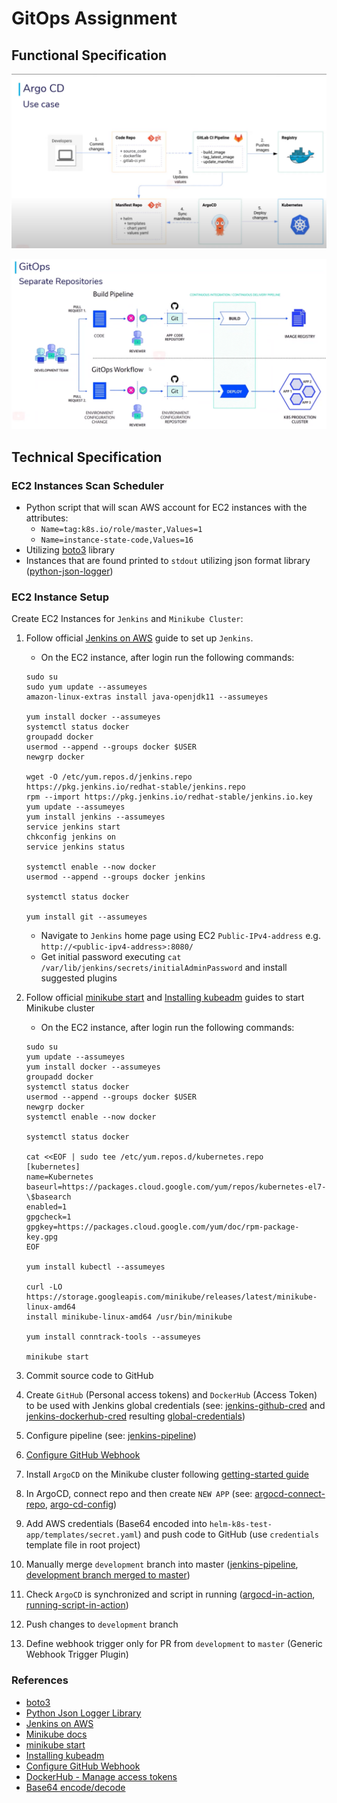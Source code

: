 # GitOps Assignment
 
## Functional Specification

![](attachments/use-case.png)

![](attachments/gitops-seperate-repos.png)

## Technical Specification

### EC2 Instances Scan Scheduler

- Python script that will scan AWS account for EC2 instances with the attributes:
    - `Name=tag:k8s.io/role/master,Values=1`
    - `Name=instance-state-code,Values=16`
- Utilizing [boto3](https://boto3.amazonaws.com/v1/documentation/api/latest/reference/services/ec2.html) library
- Instances that are found printed to `stdout` utilizing json format library ([python-json-logger](https://github.com/madzak/python-json-logger))

### EC2 Instance Setup

Create EC2 Instances for `Jenkins` and `Minikube Cluster`:

1. Follow official [Jenkins on AWS](https://www.jenkins.io/doc/tutorials/tutorial-for-installing-jenkins-on-AWS/) guide to set up `Jenkins`.

    - On the EC2 instance, after login run the following commands:
    ```commandline
    sudo su
    sudo yum update --assumeyes
    amazon-linux-extras install java-openjdk11 --assumeyes
    
    yum install docker --assumeyes
    systemctl status docker
    groupadd docker
    usermod --append --groups docker $USER
    newgrp docker
    
    wget -O /etc/yum.repos.d/jenkins.repo https://pkg.jenkins.io/redhat-stable/jenkins.repo
    rpm --import https://pkg.jenkins.io/redhat-stable/jenkins.io.key
    yum update --assumeyes
    yum install jenkins --assumeyes
    service jenkins start
    chkconfig jenkins on
    service jenkins status
    
    systemctl enable --now docker
    usermod --append --groups docker jenkins
    
    systemctl status docker
    
    yum install git --assumeyes
    ```

    - Navigate to `Jenkins` home page using EC2 `Public-IPv4-address` e.g. `http://<public-ipv4-address>:8080/`
    - Get initial password executing `cat /var/lib/jenkins/secrets/initialAdminPassword` and install suggested plugins

2. Follow official [minikube start](https://minikube.sigs.k8s.io/docs/start/) and [Installing kubeadm](https://kubernetes.io/docs/setup/production-environment/tools/kubeadm/install-kubeadm/) guides to start Minikube cluster

    - On the EC2 instance, after login run the following commands:
    ```commandline
    sudo su
    yum update --assumeyes
    yum install docker --assumeyes
    groupadd docker
    systemctl status docker
    usermod --append --groups docker $USER
    newgrp docker
    systemctl enable --now docker
    
    systemctl status docker
    
    cat <<EOF | sudo tee /etc/yum.repos.d/kubernetes.repo
    [kubernetes]
    name=Kubernetes
    baseurl=https://packages.cloud.google.com/yum/repos/kubernetes-el7-\$basearch
    enabled=1
    gpgcheck=1
    gpgkey=https://packages.cloud.google.com/yum/doc/rpm-package-key.gpg
    EOF
       
    yum install kubectl --assumeyes
    
    curl -LO https://storage.googleapis.com/minikube/releases/latest/minikube-linux-amd64
    install minikube-linux-amd64 /usr/bin/minikube
    
    yum install conntrack-tools --assumeyes
    
    minikube start
    ```

3. Commit source code to GitHub
4. Create `GitHub` (Personal access tokens) and `DockerHub` (Access Token) to be used with Jenkins global credentials (see: [jenkins-github-cred](attachments/jenkins-github-cred.jpg) and [jenkins-dockerhub-cred](attachments/jenkins-dockerhub-cred.jpg) resulting [global-credentials](attachments/global-credentials.jpg))
5. Configure pipeline (see: [jenkins-pipeline](attachments/jenkins-pipeline.jpg))
6. [Configure GitHub Webhook](https://plugins.jenkins.io/github/)
7. Install `ArgoCD` on the Minikube cluster following [getting-started guide](https://argo-cd.readthedocs.io/en/stable/getting_started/#getting-started)
8. In ArgoCD, connect repo and then create `NEW APP` (see: [argocd-connect-repo](attachments/argocd-connect-repo.jpg), [argo-cd-config](attachments/argocd-config.jpg))
9. Add AWS credentials (Base64 encoded into `helm-k8s-test-app/templates/secret.yaml`) and push code to GitHub (use `credentials` template file in root project)
10. Manually merge `development` branch into master ([jenkins-pipeline](attachments/jenkins-pipeline-2.jpg), [development branch merged to master](attachments/github-merge.jpg))
11. Check `ArgoCD` is synchronized and script in running ([argocd-in-action](attachments/argocd-in-action.jpg), [running-script-in-action](attachments/running-script-in-action.jpg))
12. Push changes to `development` branch
13. Define webhook trigger only for PR from `development` to `master` (Generic Webhook Trigger Plugin)

### References

- [boto3](https://boto3.amazonaws.com/v1/documentation/api/latest/reference/services/ec2.html)
- [Python Json Logger Library](https://github.com/madzak/python-json-logger)
- [Jenkins on AWS](https://www.jenkins.io/doc/tutorials/tutorial-for-installing-jenkins-on-AWS/)
- [Minikube docs](https://minikube.sigs.k8s.io/docs/start/)
- [minikube start](https://minikube.sigs.k8s.io/docs/start/)
- [Installing kubeadm](https://kubernetes.io/docs/setup/production-environment/tools/kubeadm/install-kubeadm/)
- [Configure GitHub Webhook](https://plugins.jenkins.io/github/)
- [DockerHub - Manage access tokens](https://docs.docker.com/docker-hub/access-tokens/)
- [Base64 encode/decode](https://www.base64encode.org/)
